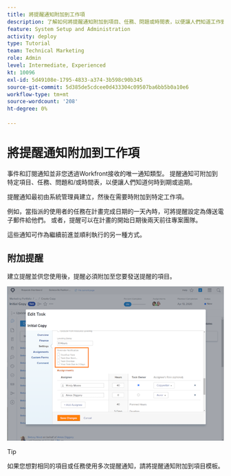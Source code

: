 ```yaml
---
title: 將提醒通知附加到工作項
description: 了解如何將提醒通知附加到項目、任務、問題或時間表，以便讓人們知道工作到期或逾期。
feature: System Setup and Administration
activity: deploy
type: Tutorial
team: Technical Marketing
role: Admin
level: Intermediate, Experienced
kt: 10096
exl-id: 5d49108e-1795-4833-a374-3b598c90b345
source-git-commit: 5d385de5cdcee0d433304c09507ba6bb5b0a10e6
workflow-type: tm+mt
source-wordcount: '208'
ht-degree: 0%

---
```


# 將提醒通知附加到工作項

事件和訂閱通知並非您透過Workfront接收的唯一通知類型。 提醒通知可附加到特定項目、任務、問題和/或時間表，以便讓人們知道何時到期或逾期。

提醒通知最初由系統管理員建立，然後在需要時附加到特定工作項。

例如，當指派的使用者的任務在計畫完成日期的一天內時，可將提醒設定為傳送電子郵件給他們。 或者，提醒可以在計畫的開始日期後兩天前往專案團隊。

這些通知可作為繼續前進並順利執行的另一種方式。

## 附加提醒

建立提醒並供您使用後，提醒必須附加至您要發送提醒的項目。

![[!UICONTROL 提醒通知] 區段 [!UICONTROL 編輯任務] 視窗](assets/admin-fund-user-notifications-17.png)

>[!TIP]
>
>如果您想對相同的項目或任務使用多次提醒通知，請將提醒通知附加到項目模板。

<!---
learn more URLs
 Attach a reminder notification to an object
Automatic reminders vs. reminder notifications
--->
